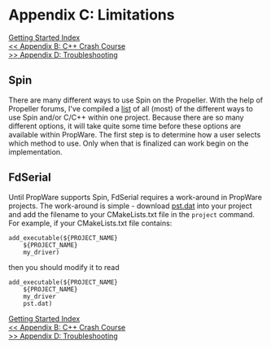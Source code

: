 Appendix C: Limitations
=======================

[Getting Started Index](http://david.zemon.name/PropWare/md_docs_GettingStarted.html)<br />
[<< Appendix B: C++ Crash Course](http://david.zemon.name/PropWare/md_docs_CXXCrashCourse.html)<br />
[>> Appendix D: Troubleshooting](http://david.zemon.name/PropWare/md_docs_Troubleshooting.html)

Spin
----

There are many different ways to use Spin on the Propeller. With the help of Propeller forums, I've compiled a 
[list](http://forums.parallax.com/showthread.php/157563-Combining-Spin-and-C) of all (most) of the different ways to 
use Spin and/or C/C++ within one project. Because there are so many different options, it will take quite some time 
before these options are available within PropWare. The first step is to determine how a user selects which method to 
use. Only when that is finalized can work begin on the implementation. 

FdSerial
--------

Until PropWare supports Spin, FdSerial requires a work-around in PropWare projects. The work-around is simple -
download [pst.dat](http://david.zemon.name/downloads/pst.dat) into your project and add the filename to your 
CMakeLists.txt file in the `project` command. For example, if your CMakeLists.txt file contains:

~~~~~~~~~~~~~~~~~~~~~~~~~~~~~~~~~~~~~{.cmake}
add_executable(${PROJECT_NAME}
    ${PROJECT_NAME}
    my_driver)
~~~~~~~~~~~~~~~~~~~~~~~~~~~~~~~~~~~~~

then you should modify it to read

~~~~~~~~~~~~~~~~~~~~~~~~~~~~~~~~~~~~~{.cmake}
add_executable(${PROJECT_NAME}
    ${PROJECT_NAME}
    my_driver
    pst.dat)
~~~~~~~~~~~~~~~~~~~~~~~~~~~~~~~~~~~~~

[Getting Started Index](http://david.zemon.name/PropWare/md_docs_GettingStarted.html)<br />
[<< Appendix B: C++ Crash Course](http://david.zemon.name/PropWare/md_docs_CXXCrashCourse.html)<br />
[>> Appendix D: Troubleshooting](http://david.zemon.name/PropWare/md_docs_Troubleshooting.html)
